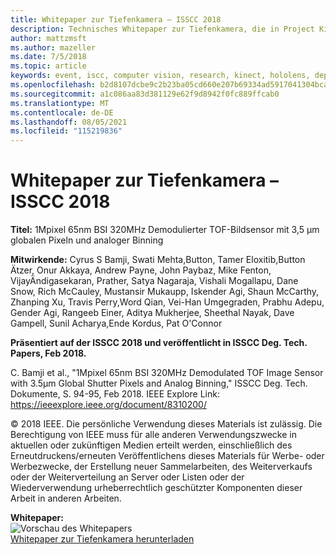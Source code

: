 ```yaml
---
title: Whitepaper zur Tiefenkamera – ISSCC 2018
description: Technisches Whitepaper zur Tiefenkamera, die in Project Kinect für Azure und der nächsten Version von Azure verwendet HoloLens.
author: mattzmsft
ms.author: mazeller
ms.date: 7/5/2018
ms.topic: article
keywords: event, iscc, computer vision, research, kinect, hololens, depth, tof
ms.openlocfilehash: b2d8107dcbe9c2b23ba05cd660e207b69334ad5917041304bcad5ddb578e56eb
ms.sourcegitcommit: a1c086aa83d381129e62f9d8942f0fc889ffcab0
ms.translationtype: MT
ms.contentlocale: de-DE
ms.lasthandoff: 08/05/2021
ms.locfileid: "115219836"
---
```

# <a name="depth-camera-whitepaper---isscc-2018"></a>Whitepaper zur Tiefenkamera – ISSCC 2018

**Titel:** 1Mpixel 65nm BSI 320MHz Demodulierter TOF-Bildsensor mit 3,5 μm globalen Pixeln und analoger Binning

**Mitwirkende:** Cyrus S Bamji, Swati Mehta,Button, Tamer Eloxitib,Button Ätzer, Onur Akkaya, Andrew Payne, John Paybaz, Mike Fenton, VijayÄndigasekaran, Prather, Satya Nagaraja, Vishali Mogallapu, Dane Snow, Rich McCauley, Mustansir Mukaupp, Iskender Agi, Shaun McCarthy, Zhanping Xu, Travis Perry,Word Qian, Vei-Han Umgegraden, Prabhu Adepu, Gender Agi, Rangeeb Einer, Aditya Mukherjee, Sheethal Nayak, Dave Gampell, Sunil Acharya,Ende Kordus, Pat O'Connor

**Präsentiert auf der ISSCC 2018 und veröffentlicht in ISSCC Deg. Tech. Papers, Feb 2018.**

C. Bamji et al., "1Mpixel 65nm BSI 320MHz Demodulated TOF Image Sensor with 3.5μm Global Shutter Pixels and Analog Binning," ISSCC Deg. Tech. Dokumente, S. 94-95, Feb 2018. IEEE Explore Link: https://ieeexplore.ieee.org/document/8310200/

© 2018 IEEE. Die persönliche Verwendung dieses Materials ist zulässig. Die Berechtigung von IEEE muss für alle anderen Verwendungszwecke in aktuellen oder zukünftigen Medien erteilt werden, einschließlich des Erneutdruckens/erneuten Veröffentlichens dieses Materials für Werbe- oder Werbezwecke, der Erstellung neuer Sammelarbeiten, des Weiterverkaufs oder der Weiterverteilung an Server oder Listen oder der Wiederverwendung urheberrechtlich geschützter Komponenten dieser Arbeit in anderen Arbeiten.

**Whitepaper:**<br>
![Vorschau des Whitepapers](images/depth-camera-isscc.PNG)<br>
[Whitepaper zur Tiefenkamera herunterladen](images/Depth-Camera-ISSCC-2018.pdf)
